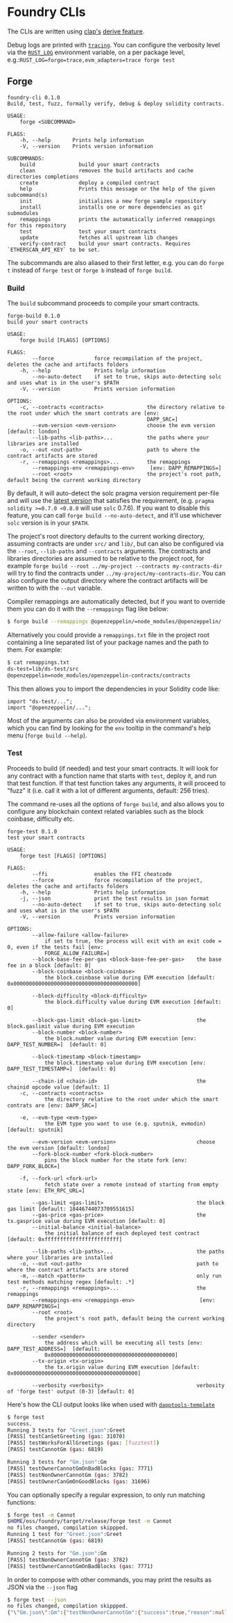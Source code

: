 # Foundry CLIs

The CLIs are written using [clap's](https://docs.rs/clap) [derive feature](https://github.com/clap-rs/clap/blob/master/examples/derive_ref/README.md).

Debug logs are printed with
[`tracing`](https://docs.rs/tracing/0.1.29/tracing/). You can configure the
verbosity level via the
[`RUST_LOG`](https://docs.rs/tracing-subscriber/0.3.2/tracing_subscriber/fmt/index.html#filtering-events-with-environment-variables)
environment variable, on a per package level,
e.g.:`RUST_LOG=forge=trace,evm_adapters=trace forge test`

## Forge

```
foundry-cli 0.1.0
Build, test, fuzz, formally verify, debug & deploy solidity contracts.

USAGE:
    forge <SUBCOMMAND>

FLAGS:
    -h, --help       Prints help information
    -V, --version    Prints version information

SUBCOMMANDS:
    build              build your smart contracts
    clean              removes the build artifacts and cache directories completions
    create             deploy a compiled contract
    help               Prints this message or the help of the given subcommand(s)
    init               initializes a new forge sample repository
    install            installs one or more dependencies as git submodules
    remappings         prints the automatically inferred remappings for this repository
    test               test your smart contracts
    update             fetches all upstream lib changes
    verify-contract    build your smart contracts. Requires `ETHERSCAN_API_KEY` to be set.
```

The subcommands are also aliased to their first letter, e.g. you can do
`forge t` instead of `forge test` or `forge b` instead of `forge build`.

### Build

The `build` subcommand proceeds to compile your smart contracts.

```
forge-build 0.1.0
build your smart contracts

USAGE:
    forge build [FLAGS] [OPTIONS]

FLAGS:
        --force             force recompilation of the project, deletes the cache and artifacts folders
    -h, --help              Prints help information
        --no-auto-detect    if set to true, skips auto-detecting solc and uses what is in the user's $PATH
    -V, --version           Prints version information

OPTIONS:
    -c, --contracts <contracts>              the directory relative to the root under which the smart contrats are [env:
                                             DAPP_SRC=]
        --evm-version <evm-version>          choose the evm version [default: london]
        --lib-paths <lib-paths>...           the paths where your libraries are installed
    -o, --out <out-path>                     path to where the contract artifacts are stored
    -r, --remappings <remappings>...         the remappings
        --remappings-env <remappings-env>     [env: DAPP_REMAPPINGS=]
        --root <root>                        the project's root path, default being the current working directory
```

By default, it will auto-detect the solc pragma version requirement per-file and
will use the [latest version](https://github.com/ethereum/solidity/releases)
that satisfies the requirement, (e.g. `pragma solidity >=0.7.0 <0.8.0` will use
`solc` 0.7.6). If you want to disable this feature, you can call
`forge build --no-auto-detect`, and it'll use whichever `solc` version is in
your `$PATH`.

The project's root directory defaults to the current working directory, assuming
contracts are under `src/` and `lib/`, but can also be configured via the
`--root`, `--lib-paths` and `--contracts` arguments. The contracts and libraries
directories are assumed to be relative to the project root, for example
`forge build --root ../my-project --contracts my-contracts-dir` will try to find
the contracts under `../my-project/my-contracts-dir`. You can also configure the
output directory where the contract artifacts will be written to with the
`--out` variable.

Compiler remappings are automatically detected, but if you want to override them
you can do it with the `--remappings` flag like below:

```bash
$ forge build --remappings @openzeppelin/=node_modules/@openzeppelin/
```

Alternatively you could provide a `remappings.txt` file in the project root
containing a line separated list of your package names and the path to them. For
example:

```bash
$ cat remappings.txt
ds-test=lib/ds-test/src
@openzeppelin=node_modules/openzeppelin-contracts/contracts
```

This then allows you to import the dependencies in your Solidity code like:

```solidity
import "ds-test/...";
import "@openzeppelin/...";
```

Most of the arguments can also be provided via environment variables, which you
can find by looking for the `env` tooltip in the command's help menu
(`forge build --help`).

### Test

Proceeds to build (if needed) and test your smart contracts. It will look for
any contract with a function name that starts with `test`, deploy it, and run
that test function. If that test function takes any arguments, it will proceed
to "fuzz" it (i.e. call it with a lot of different arguments, default: 256
tries).

The command re-uses all the options of `forge build`, and also allows you to
configure any blockchain context related variables such as the block coinbase,
difficulty etc.

```
forge-test 0.1.0
test your smart contracts

USAGE:
    forge test [FLAGS] [OPTIONS]

FLAGS:
        --ffi               enables the FFI cheatcode
        --force             force recompilation of the project, deletes the cache and artifacts folders
    -h, --help              Prints help information
    -j, --json              print the test results in json format
        --no-auto-detect    if set to true, skips auto-detecting solc and uses what is in the user's $PATH
    -V, --version           Prints version information

OPTIONS:
        --allow-failure <allow-failure>
            if set to true, the process will exit with an exit code = 0, even if the tests fail [env:
            FORGE_ALLOW_FAILURE=]
        --block-base-fee-per-gas <block-base-fee-per-gas>    the base fee in a block [default: 0]
        --block-coinbase <block-coinbase>
            the block.coinbase value during EVM execution [default: 0x0000000000000000000000000000000000000000]

        --block-difficulty <block-difficulty>
            the block.difficulty value during EVM execution [default: 0]

        --block-gas-limit <block-gas-limit>                  the block.gaslimit value during EVM execution
        --block-number <block-number>
            the block.number value during EVM execution [env: DAPP_TEST_NUMBER=]  [default: 0]

        --block-timestamp <block-timestamp>
            the block.timestamp value during EVM execution [env: DAPP_TEST_TIMESTAMP=]  [default: 0]

        --chain-id <chain-id>                                the chainid opcode value [default: 1]
    -c, --contracts <contracts>
            the directory relative to the root under which the smart contrats are [env: DAPP_SRC=]

    -e, --evm-type <evm-type>
            the EVM type you want to use (e.g. sputnik, evmodin) [default: sputnik]

        --evm-version <evm-version>                          choose the evm version [default: london]
        --fork-block-number <fork-block-number>
            pins the block number for the state fork [env: DAPP_FORK_BLOCK=]

    -f, --fork-url <fork-url>
            fetch state over a remote instead of starting from empty state [env: ETH_RPC_URL=]

        --gas-limit <gas-limit>                              the block gas limit [default: 18446744073709551615]
        --gas-price <gas-price>                              the tx.gasprice value during EVM execution [default: 0]
        --initial-balance <initial-balance>
            the initial balance of each deployed test contract [default: 0xffffffffffffffffffffffff]

        --lib-paths <lib-paths>...                           the paths where your libraries are installed
    -o, --out <out-path>                                     path to where the contract artifacts are stored
    -m, --match <pattern>                                    only run test methods matching regex [default: .*]
    -r, --remappings <remappings>...                         the remappings
        --remappings-env <remappings-env>                     [env: DAPP_REMAPPINGS=]
        --root <root>
            the project's root path, default being the current working directory

        --sender <sender>
            the address which will be executing all tests [env: DAPP_TEST_ADDRESS=]  [default:
            0x0000000000000000000000000000000000000000]
        --tx-origin <tx-origin>
            the tx.origin value during EVM execution [default: 0x0000000000000000000000000000000000000000]

        --verbosity <verbosity>                              verbosity of 'forge test' output (0-3) [default: 0]
```

Here's how the CLI output looks like when used with
[`dapptools-template`](https://github.com/gakonst/dapptools-template)

```bash
$ forge test
success.
Running 3 tests for "Greet.json":Greet
[PASS] testCanSetGreeting (gas: 31070)
[PASS] testWorksForAllGreetings (gas: [fuzztest])
[PASS] testCannotGm (gas: 6819)

Running 3 tests for "Gm.json":Gm
[PASS] testOwnerCannotGmOnBadBlocks (gas: 7771)
[PASS] testNonOwnerCannotGm (gas: 3782)
[PASS] testOwnerCanGmOnGoodBlocks (gas: 31696)
```

You can optionally specify a regular expression, to only run matching functions:

```bash
$ forge test -m Cannot
$HOME/oss/foundry/target/release/forge test -m Cannot
no files changed, compilation skippped.
Running 1 test for "Greet.json":Greet
[PASS] testCannotGm (gas: 6819)

Running 2 tests for "Gm.json":Gm
[PASS] testNonOwnerCannotGm (gas: 3782)
[PASS] testOwnerCannotGmOnBadBlocks (gas: 7771)
```

In order to compose with other commands, you may print the results as JSON via
the `--json` flag

```bash
$ forge test --json
no files changed, compilation skippped.
{"\"Gm.json\":Gm":{"testNonOwnerCannotGm":{"success":true,"reason":null,"gas_used":3782,"counterexample":null,"logs":[]},"testOwnerCannotGmOnBadBlocks":{"success":true,"reason":null,"gas_used":7771,"counterexample":null,"logs":[]},"testOwnerCanGmOnGoodBlocks":{"success":true,"reason":null,"gas_used":31696,"counterexample":null,"logs":[]}},"\"Greet.json\":Greet":{"testWorksForAllGreetings":{"success":true,"reason":null,"gas_used":null,"counterexample":null,"logs":[]},"testCannotGm":{"success":true,"reason":null,"gas_used":6819,"counterexample":null,"logs":[]},"testCanSetGreeting":{"success":true,"reason":null,"gas_used":31070,"counterexample":null,"logs":[]}}}
```

```

```
